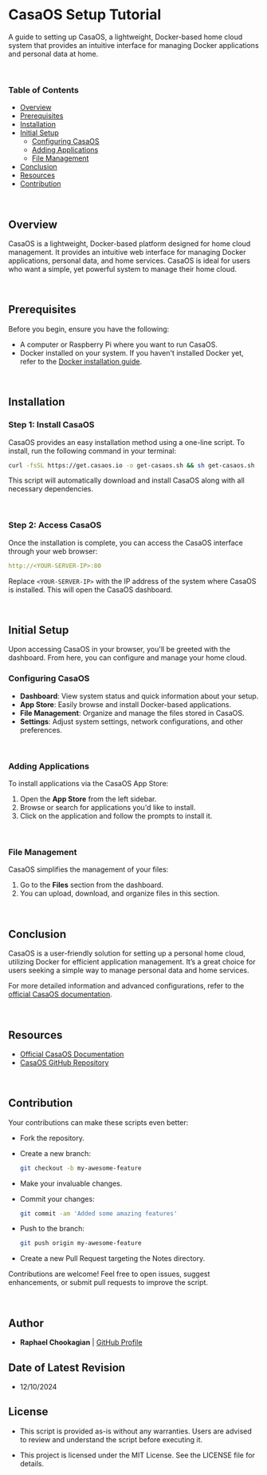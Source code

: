 # CasaOS Setup Tutorial

A guide to setting up CasaOS, a lightweight, Docker-based home cloud system that provides an intuitive interface for managing Docker applications and personal data at home.

<br>

### **Table of Contents**

- [Overview](#overview)
- [Prerequisites](#prerequisites)
- [Installation](#installation)
- [Initial Setup](#initial-setup)
  - [Configuring CasaOS](#configuring-casaos)
  - [Adding Applications](#adding-applications)
  - [File Management](#file-management)
- [Conclusion](#conclusion)
- [Resources](#resources)
- [Contribution](#contribution)

<br>

## **Overview**

CasaOS is a lightweight, Docker-based platform designed for home cloud management. It provides an intuitive web interface for managing Docker applications, personal data, and home services. CasaOS is ideal for users who want a simple, yet powerful system to manage their home cloud.

<br>

## **Prerequisites**

Before you begin, ensure you have the following:

- A computer or Raspberry Pi where you want to run CasaOS.
- Docker installed on your system. If you haven't installed Docker yet, refer to the [Docker installation guide](https://docs.docker.com/get-docker/).

<br>

## **Installation**

### **Step 1: Install CasaOS**

CasaOS provides an easy installation method using a one-line script. To install, run the following command in your terminal:

  ```bash
  curl -fsSL https://get.casaos.io -o get-casaos.sh && sh get-casaos.sh
  ```

This script will automatically download and install CasaOS along with all necessary dependencies.

<br>

### **Step 2: Access CasaOS**

Once the installation is complete, you can access the CasaOS interface through your web browser:

  ```yaml
  http://<YOUR-SERVER-IP>:80
  ```

Replace `<YOUR-SERVER-IP>` with the IP address of the system where CasaOS is installed. This will open the CasaOS dashboard.

<br>

## **Initial Setup**

Upon accessing CasaOS in your browser, you'll be greeted with the dashboard. From here, you can configure and manage your home cloud.

### **Configuring CasaOS**

- **Dashboard**: View system status and quick information about your setup.
- **App Store**: Easily browse and install Docker-based applications.
- **File Management**: Organize and manage the files stored in CasaOS.
- **Settings**: Adjust system settings, network configurations, and other preferences.

<br>

### **Adding Applications**

To install applications via the CasaOS App Store:

1. Open the **App Store** from the left sidebar.
2. Browse or search for applications you'd like to install.
3. Click on the application and follow the prompts to install it.

<br>

### **File Management**

CasaOS simplifies the management of your files:

1. Go to the **Files** section from the dashboard.
2. You can upload, download, and organize files in this section.

<br>

## **Conclusion**

CasaOS is a user-friendly solution for setting up a personal home cloud, utilizing Docker for efficient application management. It’s a great choice for users seeking a simple way to manage personal data and home services.

For more detailed information and advanced configurations, refer to the [official CasaOS documentation](https://docs.casaos.io/).

<br>

## **Resources**

- [Official CasaOS Documentation](https://docs.casaos.io/)
- [CasaOS GitHub Repository](https://github.com/casaos)

<br>

## **Contribution**

Your contributions can make these scripts even better:

- Fork the repository.

- Create a new branch:

  ```bash
  git checkout -b my-awesome-feature
  ```

- Make your invaluable changes.

- Commit your changes:

  ```bash
  git commit -am 'Added some amazing features'
  ```

- Push to the branch:

  ```bash
  git push origin my-awesome-feature
  ```

- Create a new Pull Request targeting the Notes directory.

Contributions are welcome! Feel free to open issues, suggest enhancements, or submit pull requests to improve the script.

<br>

## **Author**

- **Raphael Chookagian** | [GitHub Profile](https://github.com/cesar-group)

## **Date of Latest Revision**

- 12/10/2024

## **License**

- This script is provided as-is without any warranties. Users are advised to review and understand the script before executing it.

- This project is licensed under the MIT License. See the LICENSE file for details.


<!-- # CasaOS Setup Tutorial

This tutorial guides you through the installation and basic setup of CasaOS, a lightweight, Docker-based home cloud system. CasaOS provides an intuitive interface for managing Docker applications and personal data at home.

<br>

## Prerequisites

- A computer or Raspberry Pi to run CasaOS.
- Docker installed on your system. If not installed, refer to the [Docker installation guide](https://docs.docker.com/get-docker/).

<br>

## Installation

<br>

### Step 1: Install CasaOS

CasaOS offers an easy one-line installation script. Run the following command in your terminal:

```bash
curl -fsSL https://get.casaos.io -o get-casaos.sh && sh get-casaos.sh
```

This script will install CasaOS and necessary dependencies on your system.

<br>

### Step 2: Access CasaOS

Once installed, CasaOS can be accessed via a web browser:

```
http://<YOUR-SERVER-IP>:80
```

Replace `<YOUR-SERVER-IP>` with the IP address of the system where CasaOS is installed.

<br>

## Initial Setup

After accessing CasaOS through your browser, you will land on the dashboard. CasaOS offers a straightforward interface to manage your home cloud.

<br>

### Configuring CasaOS

- **Dashboard**: View the status and quick info about your CasaOS setup.
- **App Store**: Install and manage Docker-based applications easily.
- **File Management**: Organize and manage your files stored in CasaOS.
- **Settings**: Configure system settings, network, and other preferences.

<br>

### Adding Applications

To add applications via the App Store:

1. Navigate to the "App Store" from the left sidebar.
2. Browse or search for applications.
3. Click on an application and follow the prompts to install it.

<br>

### File Management

CasaOS simplifies file storage and sharing:

1. Access the "Files" section from the dashboard.
2. You can upload, download, and manage your files here.

<br>

## Conclusion

CasaOS offers an easy way to set up a personal home cloud, leveraging Docker for application management. It's suitable for those looking for a simple solution to manage personal data and run home services.

For more detailed information and advanced configurations, visit the [official CasaOS documentation](https://docs.casaos.io/). -->
